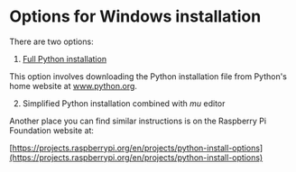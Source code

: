 # Options for Windows installation

There are two options:

1. [Full Python installation](Windows-full-installation/README.md)

 This option involves downloading the Python installation file from Python's home website at www.python.org.



2. Simplified Python installation combined with *mu* editor

Another place you can find similar instructions is on the Raspberry Pi Foundation website at:

[https://projects.raspberrypi.org/en/projects/python-install-options](https://projects.raspberrypi.org/en/projects/python-install-options)

